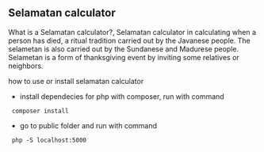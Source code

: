 ## Selamatan calculator

What is a Selamatan calculator?,
Selamatan calculator in calculating when a person has died, a ritual tradition carried out by the Javanese people. The selametan is also carried out by the Sundanese and Madurese people. Selametan is a form of thanksgiving event by inviting some relatives or neighbors.

how to use or install selamatan calculator

- install dependecies for php with composer, run with command

` composer install`

- go to public folder and run with command

` php -S localhost:5000`
